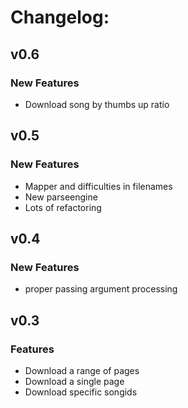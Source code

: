 # Changelog:
## v0.6
### New Features
* Download song by thumbs up ratio

## v0.5
### New Features
* Mapper and difficulties in filenames
* New parseengine
* Lots of refactoring


## v0.4
### New Features
* proper passing argument processing

## v0.3
### Features
* Download a range of pages
* Download a single page
* Download specific songids
